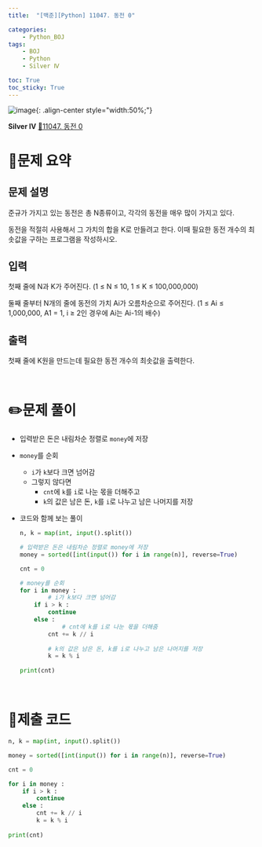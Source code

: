 ```yaml
---
title:  "[백준][Python] 11047. 동전 0" 

categories: 
    - Python_BOJ
tags: 
    - BOJ
    - Python
    - Silver Ⅳ

toc: True
toc_sticky: True
---
```


![image](https://github.com/user-attachments/assets/32319fe8-99e9-4031-b5d1-9f1909b510dc){: .align-center style="width:50%;"}

**Silver Ⅳ** 
[🔗11047. 동전 0](https://www.acmicpc.net/problem/11047)

# 📝문제 요약

## 문제 설명

준규가 가지고 있는 동전은 총 N종류이고, 각각의 동전을 매우 많이 가지고 있다.

동전을 적절히 사용해서 그 가치의 합을 K로 만들려고 한다. 이때 필요한 동전 개수의 최솟값을 구하는 프로그램을 작성하시오.


## 입력

첫째 줄에 N과 K가 주어진다. (1 ≤ N ≤ 10, 1 ≤ K ≤ 100,000,000)

둘째 줄부터 N개의 줄에 동전의 가치 Ai가 오름차순으로 주어진다. (1 ≤ Ai ≤ 1,000,000, A1 = 1, i ≥ 2인 경우에 Ai는 Ai-1의 배수)


## 출력

첫째 줄에 K원을 만드는데 필요한 동전 개수의 최솟값을 출력한다.

<br>

# ✏️문제 풀이

- 입력받은 돈은 내림차순 정렬로 `money`에 저장
- `money`를 순회
    - `i`가 `k`보다 크면 넘어감
    - 그렇지 않다면
        - `cnt`에 `k`를 `i`로 나눈 몫을 더해주고
        - `k`의 값은 남은 돈, `k`를 `i`로 나누고 남은 나머지를 저장

- 코드와 함께 보는 풀이
    
    ```python
    n, k = map(int, input().split())
    
    # 입력받은 돈은 내림차순 정렬로 money에 저장
    money = sorted([int(input()) for i in range(n)], reverse=True)
    
    cnt = 0
    
    # money를 순회
    for i in money :
    		# i가 k보다 크면 넘어감
        if i > k :
            continue
        else :
    		    # cnt에 k를 i로 나눈 몫을 더해줌
            cnt += k // i
            
            # k의 값은 남은 돈, k를 i로 나누고 남은 나머지를 저장
            k = k % i
            
    print(cnt)
    ```

<br>

# 💯제출 코드

```python
n, k = map(int, input().split())

money = sorted([int(input()) for i in range(n)], reverse=True)

cnt = 0

for i in money :
    if i > k :
        continue
    else :
        cnt += k // i
        k = k % i
        
print(cnt)
```